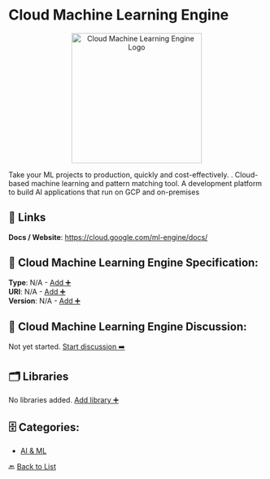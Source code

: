 # Cloud Machine Learning Engine
<p align="center">
    <img width="256" src="https://raw.githubusercontent.com/apis-list/apis-list/main/apis/cloud-machine-learning-engine/logo_256x256.png" alt="Cloud Machine Learning Engine Logo"/>
</p>
Take your ML projects to production, quickly and cost-effectively. 
. Cloud-based machine learning and pattern matching tool. A development platform to build AI applications that run on GCP and on-premises

##  🔗 Links
**Docs / Website**: https://cloud.google.com/ml-engine/docs/

## 🧬 Cloud Machine Learning Engine Specification:
**Type**: N/A - [Add ➕](https://github.com/apis-list/apis-list/edit/main/apis.yaml#L3435)  
**URI**: N/A - [Add ➕](https://github.com/apis-list/apis-list/edit/main/apis.yaml#L3435)  
**Version**: N/A - [Add ➕](https://github.com/apis-list/apis-list/edit/main/apis.yaml#L3435)

## 💬 Cloud Machine Learning Engine Discussion:
Not yet started. [Start discussion ➡️](https://github.com/apis-list/apis-list/discussions/new)

## 🗂️ Libraries

No libraries added. [Add library ➕](https://github.com/apis-list/apis-list/edit/main/apis.yaml#L3435)    


## 🗄️ Categories:
- [AI & ML](https://github.com/apis-list/apis-list#ai--ml-)

🔙  [Back to List](https://github.com/apis-list/apis-list)
